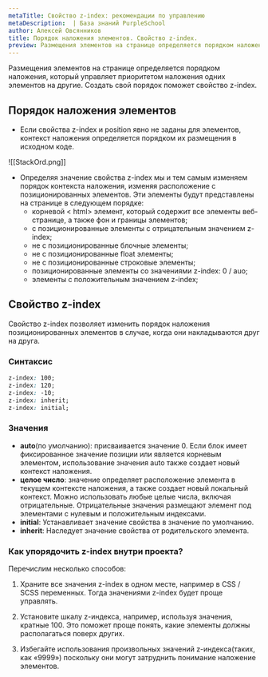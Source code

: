 ```yaml
---
metaTitle: Cвойство z-index: рекомендации по управлению
metaDescription:  | База знаний PurpleSchool
author: Алексей Овсянников
title: Порядок наложения элементов. Свойство z-index.
preview: Размещения элементов на странице определяется порядком наложения, который управляет приоритетом наложения одних элементов на другие. Создать свой порядок поможет свойство z-index.
---
```


Размещения элементов на странице определяется порядком наложения, который управляет приоритетом наложения одних элементов на другие. Создать свой порядок поможет свойство z-index.

## **Порядок наложения элементов**

- Если свойства z-index и position явно не заданы для элементов, контекст наложения определяется порядком их размещения в исходном коде. 

![[StackOrd.png]]

- Определяя значение свойства z-index мы и тем самым изменяем порядок контекста наложения, изменяя расположение с позиционированных элементов. Эти элементы будут представлены на странице в следующем порядке:
	- корневой < html> элемент, который содержит все элементы веб-странице, а также фон и границы элементов;
	- с позиционированные элементы с отрицательным значением z-index;
	- не с позиционированные блочные элементы;
	- не с позиционированные float элементы;
	- не с позиционированные строковые  элементы;
	- позиционированные элементы со значениями z-index: 0 / auo; 
	- элементы с положительным значением z-index;


## **Cвойство z-index**

Свойство z-index позволяет изменить порядок наложения позиционированных элементов в случае, когда они накладываются друг на друга.

### **Синтаксис**

```css
z-index: 100;
z-index: 120;
z-index: -10;
z-index: inherit;
z-index: initial;

```

### **Значения**

- **auto**(по умолчанию): присваивается значение 0. Если блок имеет фиксированное значение позиции или является корневым элементом, использование значения auto также создает новый контекст наложения.
- **целое число**: значение  определяет расположение элемента в текущем контексте наложения, а также создает новый локальный контекст. Можно использовать любые целые числа, включая отрицательные. Отрицательные значения размещают элемент под элементами с нулевым и положительным индексами.
- **initial**: Устанавливает значение свойства в значение по умолчанию.
- **inherit**: Наследует значение свойства от родительского элемента.

### **Как упорядочить  z-index внутри проекта?**

Перечислим несколько способов:

1. Храните все значения z-index в одном месте, например в CSS / SCSS переменных. Тогда значениями z-index будет проще управлять.

2. Установите шкалу z-индекса, например, используя значения, кратные 100. Это поможет проще понять, какие элементы должны располагаться поверх других.

3. Избегайте использования произвольных значений z-индекса(таких, как «9999») поскольку они могут затруднить понимание наложение элементов.
